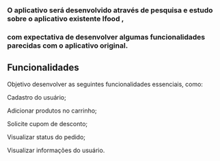 
### O aplicativo será desenvolvido através de pesquisa e estudo  sobre o aplicativo existente Ifood ,
### com expectativa de desenvolver algumas funcionalidades parecidas com o aplicativo original.


## Funcionalidades ##

Objetivo desenvolver as seguintes  funcionalidades essenciais, como:


Cadastro do usuário;

Adicionar produtos no carrinho;

Solicite cupom de desconto;

Visualizar status do pedido;

Visualizar informações do usuário.




